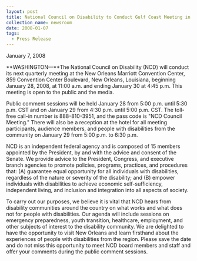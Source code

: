 ```yaml
---
layout: post
title: National Council on Disability to Conduct Gulf Coast Meeting in New Orleans
collection_name: newsroom
date: 2008-01-07
tags:
  - Press Release
---
```


J﻿anuary 7, 2008

**WASHINGTON—**The National Council on Disability (NCD) will conduct its next quarterly meeting at the New Orleans Marriott Convention Center, 859 Convention Center Boulevard, New Orleans, Louisiana, beginning January 28, 2008, at 11:00 a.m. and ending January 30 at 4:45 p.m. This meeting is open to the public and the media.

Public comment sessions will be held January 28 from 5:00 p.m. until 5:30 p.m. CST and on January 29 from 4:30 p.m. until 5:00 p.m. CST. The toll-free call-in number is 888-810-3951, and the pass code is "NCD Council Meeting." There will also be a reception at the hotel for all meeting participants, audience members, and people with disabilities from the community on January 29 from 5:00 p.m. to 6:30 p.m.

NCD is an independent federal agency and is composed of 15 members appointed by the President, by and with the advice and consent of the Senate. We provide advice to the President, Congress, and executive branch agencies to promote policies, programs, practices, and procedures that: (A) guarantee equal opportunity for all individuals with disabilities, regardless of the nature or severity of the disability; and (B) empower individuals with disabilities to achieve economic self-sufficiency, independent living, and inclusion and integration into all aspects of society.

To carry out our purposes, we believe it is vital that NCD hears from disability communities around the country on what works and what does not for people with disabilities. Our agenda will include sessions on emergency preparedness, youth transition, healthcare, employment, and other subjects of interest to the disability community. We are delighted to have the opportunity to visit New Orleans and learn firsthand about the experiences of people with disabilities from the region. Please save the date and do not miss this opportunity to meet NCD board members and staff and offer your comments during the public comment sessions.
